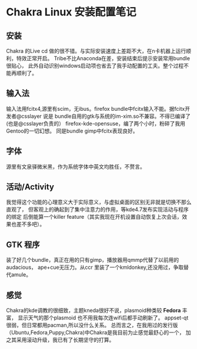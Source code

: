 # Chakra Linux 安装配置笔记

## 安装
Chakra 的Live cd 做的很不错。与实际安装速度上差距不大，在n卡机器上运行顺利，特效正常开启。
Tribe不比Anaconda在差，安装结束后提示安装常用bundle很贴心，
此外自动识别windows启动项也省去了我手动配置的工夫。整个过程不能再顺利了。

## 输入法
输入法用fcitx4,源里有scim，无ibus。firefox bundle中fcitx输入不能。据fcitx开发者@csslayer 说是
bundle自用的gtk与系统的im-xim.so不兼容。不得已编译了(也是@csslayer负责的）
firefox-kde-opensuse，编了两个小时，粉碎了我用Gentoo的一切幻想。
同是bundle gimp中fcitx表现良好。

## 字体
源里有文泉驿微米黑，作为系统字体中英文均胜任，不赘言。

## 活动/Activity
我觉得这个功能的心理意义大于实际意义，与虚拟桌面的区别无非就是切换不那么直观了，
但客观上的确起到了集中注意力的作用，等kde4.7发布实现活动与程序的绑定
后倒能算一个killer feature（其实我现在开机设置自动恢复上次会话，效果也差不多吧）。

## GTK 程序
装了好几个bundle，真正在用的只有gimp，播放器用qmmp代替了以前用的audacious，
ape+cue无压力。从ccr 里装了一个kmldonkey,还没用过，争取替代amule。

## 感觉
Chakra的kde调教的很细致，主题kneda很好不说，plasmoid种类较 **Fedora** 丰富，
显示天气的那个plasmoid 也不用我每次连wifi后都手动刷新了。
appset-qt很弱，但日常都用pacman,所以没什么关系。
总而言之，在我用过的发行版（Ubuntu,Fedora,Puppy,Chakra)中Chakra是我目前为止感觉最舒心的一个，
加之其采用滚动升级，我已有了长期坚守的打算。 



